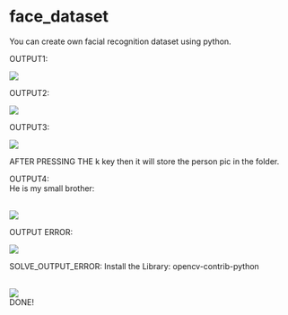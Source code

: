 # face_dataset
You can create own facial recognition dataset using python.


OUTPUT1:

<image src ="output1.png">
  
  OUTPUT2:
  
 <image src ="output2.png">
  
   OUTPUT3:
   
   <image src ="output3.png">
   
 AFTER PRESSING THE k key then it will store the person pic in the folder.
 <br>  
 
   OUTPUT4:
   <br>
  He is my small brother:
  
  <br>
  
   <image src ="output7.png">
  
  <br> 
  
  OUTPUT ERROR:
  <br>
  
   <image src ="error_output.png">
  
  <br>
  
  SOLVE_OUTPUT_ERROR:
  Install the Library: opencv-contrib-python
  
  <br>
  
   <image src ="solve_error.png">
<br>
  DONE!
